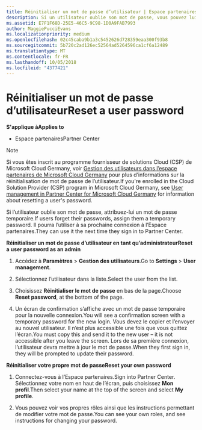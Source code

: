```yaml
---
title: Réinitialiser un mot de passe d’utilisateur | Espace partenaires
description: Si un utilisateur oublie son mot de passe, vous pouvez lui attribuer un nouveau mot de passe temporaire. Il pourra l’utiliser à sa prochaine connexion à l’Espace partenaires.
ms.assetid: E7F1F68D-25E5-46C5-9C98-1D0A9FAB7993
author: MaggiePucciEvans
ms.localizationpriority: medium
ms.openlocfilehash: 02c45caba9b1a3c5452626d728359eaa300f93b8
ms.sourcegitcommit: 5b720c2ad126ec52564ad5264596ca1cf6a12489
ms.translationtype: MT
ms.contentlocale: fr-FR
ms.lasthandoff: 10/05/2018
ms.locfileid: "4377421"
---
```

# <a name="reset-a-user-password"></a><span data-ttu-id="86df2-104">Réinitialiser un mot de passe d’utilisateur</span><span class="sxs-lookup"><span data-stu-id="86df2-104">Reset a user password</span></span>

**<span data-ttu-id="86df2-105">S'applique à</span><span class="sxs-lookup"><span data-stu-id="86df2-105">Applies to</span></span>**

-  <span data-ttu-id="86df2-106">Espace partenaires</span><span class="sxs-lookup"><span data-stu-id="86df2-106">Partner Center</span></span>
   
> [!NOTE]  
>  <span data-ttu-id="86df2-107">Si vous êtes inscrit au programme fournisseur de solutions Cloud (CSP) de Microsoft Cloud Germany, voir [Gestion des utilisateurs dans l’espace partenaires de Microsoft Cloud Germany](user-management-in-partner-center-for-microsoft-cloud-germany.md) pour plus d’informations sur la réinitialisation de mot de passe de l’utilisateur.</span><span class="sxs-lookup"><span data-stu-id="86df2-107">If you're enrolled in the Cloud Solution Provider (CSP) program in Microsoft Cloud Germany, see [User management in Partner Center for Microsoft Cloud Germany](user-management-in-partner-center-for-microsoft-cloud-germany.md) for information about resetting a user's password.</span></span>

<span data-ttu-id="86df2-108">Si l’utilisateur oublie son mot de passe, attribuez-lui un mot de passe temporaire.</span><span class="sxs-lookup"><span data-stu-id="86df2-108">If users forget their passwords, assign them a temporary password.</span></span> <span data-ttu-id="86df2-109">Il pourra l’utiliser à sa prochaine connexion à l’Espace partenaires.</span><span class="sxs-lookup"><span data-stu-id="86df2-109">They can use it the next time they sign in to Partner Center.</span></span>

**<span data-ttu-id="86df2-110">Réinitialiser un mot de passe d’utilisateur en tant qu’administrateur</span><span class="sxs-lookup"><span data-stu-id="86df2-110">Reset a user password as an admin</span></span>**

1.  <span data-ttu-id="86df2-111">Accédez à **Paramètres** &gt; **Gestion des utilisateurs**.</span><span class="sxs-lookup"><span data-stu-id="86df2-111">Go to **Settings** &gt; **User management**.</span></span>
2.  <span data-ttu-id="86df2-112">Sélectionnez l’utilisateur dans la liste.</span><span class="sxs-lookup"><span data-stu-id="86df2-112">Select the user from the list.</span></span>

3.  <span data-ttu-id="86df2-113">Choisissez **Réinitialiser le mot de passe** en bas de la page.</span><span class="sxs-lookup"><span data-stu-id="86df2-113">Choose **Reset password**, at the bottom of the page.</span></span>

4.  <span data-ttu-id="86df2-114">Un écran de confirmation s’affiche avec un mot de passe temporaire pour la nouvelle connexion.</span><span class="sxs-lookup"><span data-stu-id="86df2-114">You will see a confirmation screen with a temporary password for the new login.</span></span> <span data-ttu-id="86df2-115">Vous devez le copier et l’envoyer au nouvel utilisateur. Il n’est plus accessible une fois que vous quittez l’écran.</span><span class="sxs-lookup"><span data-stu-id="86df2-115">You must copy this and send it to the new user – it is not accessible after you leave the screen.</span></span> <span data-ttu-id="86df2-116">Lors de sa première connexion, l’utilisateur devra mettre à jour le mot de passe.</span><span class="sxs-lookup"><span data-stu-id="86df2-116">When they first sign in, they will be prompted to update their password.</span></span>

**<span data-ttu-id="86df2-117">Réinitialiser votre propre mot de passe</span><span class="sxs-lookup"><span data-stu-id="86df2-117">Reset your own password</span></span>**

1.  <span data-ttu-id="86df2-118">Connectez-vous à l’Espace partenaires.</span><span class="sxs-lookup"><span data-stu-id="86df2-118">Sign into Partner Center.</span></span> <span data-ttu-id="86df2-119">Sélectionnez votre nom en haut de l’écran, puis choisissez **Mon profil**.</span><span class="sxs-lookup"><span data-stu-id="86df2-119">Then select your name at the top of the screen and select **My profile**.</span></span>

2.  <span data-ttu-id="86df2-120">Vous pouvez voir vos propres rôles ainsi que les instructions permettant de modifier votre mot de passe.</span><span class="sxs-lookup"><span data-stu-id="86df2-120">You can see your own roles, and see instructions for changing your password.</span></span>

 

 



